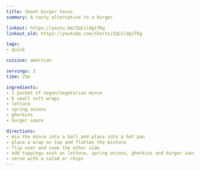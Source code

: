 ```yaml
---
title: Smash burger tacos
summary: A tasty alternative to a burger

linkout: https://youtu.be/ZqCsldg1TKg
linkout_old: https://youtube.com/shorts/ZqCsldg1TKg

tags:
- quick

cuisine: american

servings: 2
time: 25m

ingredients:
- 1 packet of vegan/vegetarian mince
- 6 small soft wraps 
- lettuce
- spring onions
- gherkins 
- burger sauce

directions:
- mix the mince into a ball and place into a hot pan
- place a wrap on top and flatten the mixture
- flip over and cook the other side
- add toppings such as lettuce, spring onions, gherkins and burger sauce
- serve with a salad or chips
---
```

